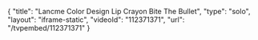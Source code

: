 {
    "title": "Lancme Color Design Lip Crayon  Bite The Bullet",
    "type": "solo",
    "layout": "iframe-static",
    "videoId": "112371371",
    "url": "\/tvpembed\/112371371"
}